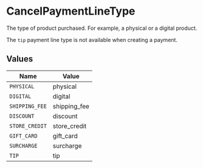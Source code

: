 # CancelPaymentLineType

The type of product purchased. For example, a physical or a digital product.

The `tip` payment line type is not available when creating a payment.


## Values

| Name           | Value          |
| -------------- | -------------- |
| `PHYSICAL`     | physical       |
| `DIGITAL`      | digital        |
| `SHIPPING_FEE` | shipping_fee   |
| `DISCOUNT`     | discount       |
| `STORE_CREDIT` | store_credit   |
| `GIFT_CARD`    | gift_card      |
| `SURCHARGE`    | surcharge      |
| `TIP`          | tip            |